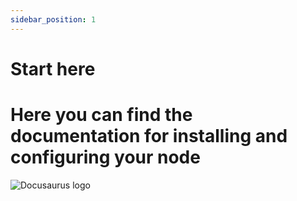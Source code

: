 ```yaml
---
sidebar_position: 1
---
```


# Start here

# Here you can find the documentation for installing and configuring your node
![Docusaurus logo](/img/logo.svg)
